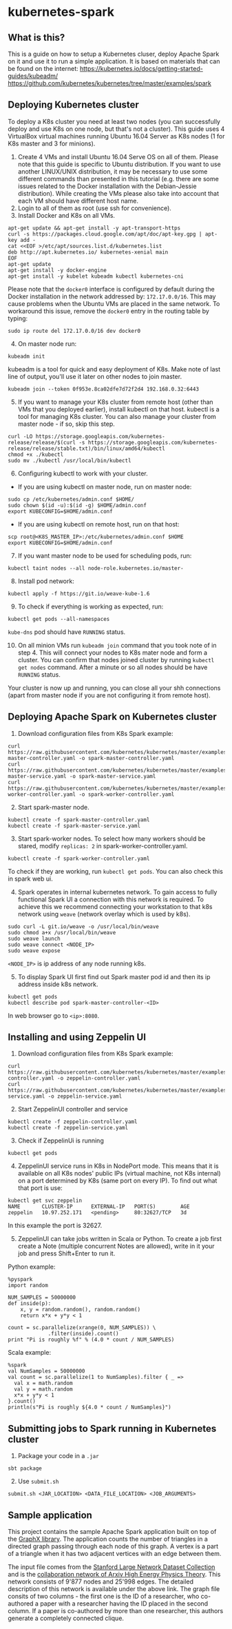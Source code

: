 # kubernetes-spark

## What is this?
This is a guide on how to setup a Kubernetes cluser, deploy Apache Spark on it and use it to run a simple application. 
It is based on materials that can be found on the internet:
https://kubernetes.io/docs/getting-started-guides/kubeadm/
https://github.com/kubernetes/kubernetes/tree/master/examples/spark

## Deploying Kubernetes cluster
To deploy a K8s cluster you need at least two nodes (you can successfully deploy and use K8s on one node, but that's not a cluster). 
This guide uses 4 VirtualBox virtual machines running Ubuntu 16.04 Server as K8s nodes (1 for K8s master and 3 for minions).

1. Create 4 VMs and install Ubuntu 16.04 Serve OS on all of them. Please note that this guide is specific to Ubuntu distribution. If
you want to use another LINUX/UNIX distribution, it may be necessary to use some different commands than presented in this tutorial
(e.g. there are some issues related to the Docker installation with the Debian-Jessie distribution). While creating the VMs please
also take into account that each VM should have different host name.
2. Login to all of them as root (use ssh for convenience).
3. Install Docker and K8s on all VMs.
```
apt-get update && apt-get install -y apt-transport-https
curl -s https://packages.cloud.google.com/apt/doc/apt-key.gpg | apt-key add -
cat <<EOF >/etc/apt/sources.list.d/kubernetes.list
deb http://apt.kubernetes.io/ kubernetes-xenial main
EOF
apt-get update
apt-get install -y docker-engine
apt-get install -y kubelet kubeadm kubectl kubernetes-cni
```
Please note that the `docker0` interface is configured by default during the Docker installation in the network addressed by: 
`172.17.0.0/16`. This may cause problems when the Ubuntu VMs are placed in the same network. To workaround this issue, remove the
`docker0` entry in the routing table by typing:
```
sudo ip route del 172.17.0.0/16 dev docker0
```
4. On master node run:
```
kubeadm init
``` 
kubeadm is a tool for quick and easy deployment of K8s. Make note of last line of output, you'll use it later on other nodes to join master.
```
kubeadm join --token 0f953e.8ca02dfe7d72f2d4 192.168.0.32:6443
```

5. If you want to manage your K8s cluster from remote host (other than VMs that you deployed earlier), install kubectl on that host. kubectl is a tool for managing K8s cluster. 
You can also manage your cluster from master node - if so, skip this step.
```
curl -LO https://storage.googleapis.com/kubernetes-release/release/$(curl -s https://storage.googleapis.com/kubernetes-release/release/stable.txt)/bin/linux/amd64/kubectl
chmod +x ./kubectl
sudo mv ./kubectl /usr/local/bin/kubectl
```

6. Configuring kubectl to work with your cluster.
* If you are using kubectl on master node, run on master node:
```
sudo cp /etc/kubernetes/admin.conf $HOME/
sudo chown $(id -u):$(id -g) $HOME/admin.conf
export KUBECONFIG=$HOME/admin.conf

```
* If you are using kubectl on remote host, run on that host:
```
scp root@<K8S_MASTER_IP>:/etc/kubernetes/admin.conf $HOME
export KUBECONFIG=$HOME/admin.conf
```

7. If you want master node to be used for scheduling pods, run:
```
kubectl taint nodes --all node-role.kubernetes.io/master-
```

8. Install pod network:
```
kubectl apply -f https://git.io/weave-kube-1.6
```

9. To check if everything is working as expected, run:
```
kubectl get pods --all-namespaces
```
`kube-dns` pod should have `RUNNING` status.

10. On all minion VMs run `kubeadm join` command that you took note of in step 4. This will connect your nodes to K8s mater node and form a cluster.
You can confirm that nodes joined cluster by running `kubectl get nodes` command. After a minute or so all nodes should be have `RUNNING` status.

Your cluster is now up and running, you can close all your shh connections (apart from master node if you are not configuring it from remote host).

## Deploying Apache Spark on Kubernetes cluster

1. Download configuration files from K8s Spark example:
```
curl https://raw.githubusercontent.com/kubernetes/kubernetes/master/examples/spark/spark-master-controller.yaml -o spark-master-controller.yaml
curl https://raw.githubusercontent.com/kubernetes/kubernetes/master/examples/spark/spark-master-service.yaml -o spark-master-service.yaml
curl https://raw.githubusercontent.com/kubernetes/kubernetes/master/examples/spark/spark-worker-controller.yaml -o spark-worker-controller.yaml
```

2. Start spark-master node.
```
kubectl create -f spark-master-controller.yaml
kubectl create -f spark-master-service.yaml
```

3. Start spark-worker nodes. To select how many workers should be stared, modify `replicas: 2` in spark-worker-controller.yaml.
```
kubectl create -f spark-worker-controller.yaml
```
To check if they are working, run `kubectl get pods`. You can also check this in spark web ui.

4. Spark operates in internal kubernetes network. To gain access to fully functional Spark UI a connection with this network is required.
To achieve this we recommend connecting your workstation to that k8s network using `weave` (network overlay which is used by k8s).

```
sudo curl -L git.io/weave -o /usr/local/bin/weave
sudo chmod a+x /usr/local/bin/weave
sudo weave launch
sudo weave connect <NODE_IP>
sudo weave expose
```
`<NODE_IP>` is ip address of any node running k8s.

5. To display Spark UI first find out Spark master pod id and then its ip address inside k8s network.
```
kubectl get pods
kubectl describe pod spark-master-controller-<ID>
```
In web browser go to `<ip>:8080`.

## Installing and using Zeppelin UI
1. Download configuration files from K8s Spark example: 
```
curl https://raw.githubusercontent.com/kubernetes/kubernetes/master/examples/spark/zeppelin-controller.yaml -o zeppelin-controller.yaml
curl https://raw.githubusercontent.com/kubernetes/kubernetes/master/examples/spark/zeppelin-service.yaml -o zeppelin-service.yaml
```
2. Start ZeppelinUI controller and service
```
kubectl create -f zeppelin-controller.yaml
kubectl create -f zeppelin-service.yaml
```
3. Check if ZeppelinUi is running
```
kubectl get pods
```

4. ZeppelinUI service runs in K8s in NodePort mode. This means that it is available on all K8s nodes' public IPs (virtual machine, not K8s internal) on a port determined by K8s (same port on every IP). 
To find out what that port is use:
```
kubectl get svc zeppelin
NAME       CLUSTER-IP      EXTERNAL-IP   PORT(S)        AGE
zeppelin   10.97.252.171   <pending>     80:32627/TCP   3d
```
In this example the port is 32627.

5. ZeppelinUI can take jobs written in Scala or Python. To create a job first create a Note (multiple concurrent Notes are allowed), write in it your job and press Shift+Enter to run it.

Python example:
```
%pyspark
import random

NUM_SAMPLES = 50000000
def inside(p):
    x, y = random.random(), random.random()
    return x*x + y*y < 1

count = sc.parallelize(xrange(0, NUM_SAMPLES)) \
             .filter(inside).count()
print "Pi is roughly %f" % (4.0 * count / NUM_SAMPLES)
```

Scala example:
```
%spark
val NumSamples = 50000000
val count = sc.parallelize(1 to NumSamples).filter { _ =>
  val x = math.random
  val y = math.random
  x*x + y*y < 1
}.count()
println(s"Pi is roughly ${4.0 * count / NumSamples}")
```

## Submitting jobs to Spark running in Kubernetes cluster
1. Package your code in a `.jar`
```
sbt package
```

2. Use `submit.sh` 
```
submit.sh <JAR_LOCATION> <DATA_FILE_LOCATION> <JOB_ARGUMENTS>
```

## Sample application
This project contains the sample Apache Spark application built on top of the [GraphX library](http://spark.apache.org/graphx/). The
application counts the number of triangles in a directed graph passing through each node of this graph. A vertex is a part of a triangle
when it has two adjacent vertices with an edge between them.

The input file comes from the [Stanford Large Network Dataset Collection](https://snap.stanford.edu) and is the [collaboration network of
Arxiv High Energy Physics Theory](https://snap.stanford.edu/data/ca-HepTh.html). This network consists of 9'877 nodes and 25'998 edges.
The detailed description of this network is available under the above link. The graph file consits of two columns - the first one is the
ID of a researcher, who co-authored a paper with a researcher having the ID placed in the second column. If a paper is co-authored by more
than one researcher, this authors generate a completely connected clique.

